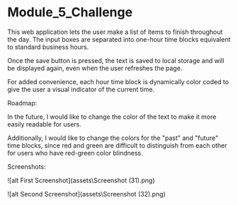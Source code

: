 # Module_5_Challenge

This web application lets the user make a list of items to finish throughout the day. The input boxes are separated into one-hour time blocks equivalent to standard business hours.

Once the save button is pressed, the text is saved to local storage and will be displayed again, even when the user refreshes the page.

For added convenience, each hour time block is dynamically color coded to give the user a visual indicator of the current time.

Roadmap:

In the future, I would like to change the color of the text to make it more easily readable for users.

Additionally, I would like to change the colors for the "past" and "future" time blocks, since red and green are difficult to distinguish from each other for users who have red-green color blindness.

Screenshots:

![alt First Screenshot](assets\Screenshot (31).png)

![alt Second Screenshot](assets\Screenshot (32).png)
